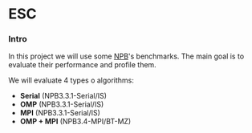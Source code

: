 # ESC

### Intro

In this project we will use some [NPB](http://www.nas.nasa.gov/Software/NPB/)'s benchmarks. The main goal is to evaluate their performance and profile them.

We will evaluate 4 types o algorithms:

- **Serial** (NPB3.3.1-Serial/IS)
- **OMP** (NPB3.3.1-Serial/IS)
- **MPI** (NPB3.3.1-Serial/IS)
- **OMP + MPI** (NPB3.4-MPI/BT-MZ)